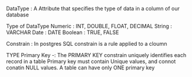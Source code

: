 DataType : A Attribute that specifies the type of data in a column of our database

Type of DataType 
Numeric : INT, DOUBLE, FLOAT, DECIMAL
String : VARCHAR
Date : DATE
Boolean : TRUE, FALSE


Constrain : In postgres SQL  constrain is a rule applied to a cloumn

TYPE 
Primary Key -:
The PRIMARY KEY constrain uniquely identifies each record in a table
Primary key must contain Unique values, and connot conatin NULL values.
A table can have only ONE primary key